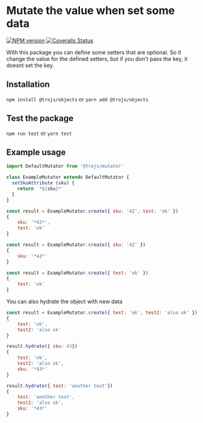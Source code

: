 # Mutate the value when set some data

[![NPM version][npm-image]][npm-url] [![Coveralls Status][coveralls-image]][coveralls-url]

With this package you can define some setters that are optional.
So it change the value for the defined setters, but if you don't pass the key, it doesnt set the key.

## Installation

`npm install @trojs/objects`
or
`yarn add @trojs/objects`

## Test the package

`npm run test`
or
`yarn test`

## Example usage

```javascript
import DefaultMutator from '@trojs/mutator'

class ExampleMutator extends DefaultMutator {
  setSkuAttribute (sku) {
    return `*${sku}*`
  }
}

const result = ExampleMutator.create({ sku: '42', test: 'ok' })
{
    sku: '*42*',
    test: 'ok'
}

const result = ExampleMutator.create({ sku: '42' })
{
    sku: '*42*'
}

const result = ExampleMutator.create({ test: 'ok' })
{
    test: 'ok'
}
```

You can also hydrate the object with new data

```javascript
const result = ExampleMutator.create({ test: 'ok', test2: 'also ok' })
{
    test: 'ok',
    test2: 'also ok'
}

result.hydrate({ sku: 43})
{
    test: 'ok',
    test2: 'also ok',
    sku: '*43*'
}

result.hydrate({ test: 'another text'})
{
    test: 'another text',
    test2: 'also ok',
    sku: '*43*'
}
```

[npm-url]: https://www.npmjs.com/package/@trojs/mutator
[npm-image]: https://img.shields.io/npm/v/@trojs/mutator.svg
[coveralls-url]: https://coveralls.io/r/hckrnews/mutator
[coveralls-image]: https://img.shields.io/coveralls/hckrnews/mutator/main.svg
